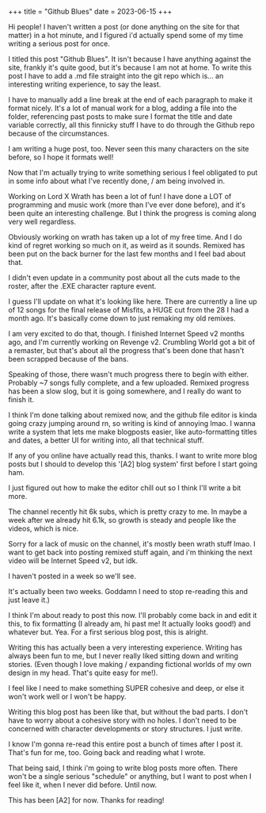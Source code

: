 +++
title = "Github Blues"
date = 2023-06-15
+++

Hi people! I haven't written a post (or done anything on the site for that matter) in a hot minute, and I figured i'd actually spend some of my time writing a serious post for once. 

I titled this post "Github Blues". It isn't because I have anything against the site, frankly it's quite good, but it's because I am not at home. To write this post I have to add a .md file straight into the git repo which is... an interesting writing experience, to say the least. 

I have to manually add a line break at the end of each paragraph to make it format nicely. It's a lot of manual work for a blog, adding a file into the folder, referencing past posts to make sure I format the title and date variable correctly, all this finnicky stuff I have to do through the Github repo because of the circumstances. 

I am writing a huge post, too. Never seen this many characters on the site before, so I hope it formats well! 

Now that I'm actually trying to write something serious I feel obligated to put in some info about what I've recently done, / am being involved in. 

Working on Lord X Wrath has been a lot of fun! I have done a LOT of programming and music work (more than I've ever done before), and it's been quite an interesting challenge. But I think the progress is coming along very well regardless. 

Obviously working on wrath has taken up a lot of my free time. And I do kind of regret working so much on it, as weird as it sounds. Remixed has been put on the back burner for the last few months and I feel bad about that. 

I didn't even update in a community post about all the cuts made to the roster, after the .EXE character rapture event. 

I guess I'll update on what it's looking like here. There are currently a line up of 12 songs for the final release of Misfits, a HUGE cut from the 28 I had a month ago. It's basically come down to just remaking my old remixes. 

I am very excited to do that, though. I finished Internet Speed v2 months ago, and I'm currently working on Revenge v2. Crumbling World got a bit of a remaster, but that's about all the progress that's been done that hasn't been scrapped because of the bans. 

Speaking of those, there wasn't much progress there to begin with either. Probably ~7 songs fully complete, and a few uploaded. Remixed progress has been a  slow slog, but it is going somewhere, and I really do want to finish it. 
 
I think I'm done talking about remixed now, and the github file editor is kinda going crazy jumping around rn, so writing is kind of annoying lmao. I wanna write a system that lets me make blogposts easier, like auto-formatting titles and dates, a better UI for writing into, all that technical stuff. 

If any of you online have actually read this, thanks. I want to write more blog posts but I should to develop this '[A2] blog system' first before I start going ham. 

I just figured out how to make the editor chill out so I think I'll write a bit more. 

The channel recently hit 6k subs, which is pretty crazy to me. In maybe a week after we already hit 6.1k, so growth is steady and people like the videos, which is nice. 

Sorry for a lack of music on the channel, it's mostly been wrath stuff lmao. I want to get back into posting remixed stuff again, and i'm thinking the next video will be Internet Speed v2, but idk. 

I haven't posted in a week so we'll see. 
 
It's actually been two weeks. Goddamn I need to stop re-reading this and just leave it.) 
 
I think I'm about ready to post this now. I'll probably come back in and edit it this, to fix formatting (I already am, hi past me! It actually looks good!) and whatever but. Yea. For a first serious blog post, this is alright. 

Writing this has actually been a very interesting experience. Writing has always been fun to me, but I never really liked sitting down and writing stories. (Even though I love making / expanding fictional worlds of my own design in my head. That's quite easy for me!). 

I feel like I need to make something SUPER cohesive and deep, or else it won't work well or I won't be happy. 

Writing this blog post has been like that, but without the bad parts. I don't have to worry about a cohesive story with no holes. I don't need to be concerned with character developments or story structures. I just write. 

I know I'm gonna re-read this entire post a bunch of times after I post it. That's fun for me, too. Going back and reading what I wrote. 

That being said, I think i'm going to write blog posts more often. There won't be a single serious "schedule" or anything, but I want to post when I feel like it, when I never did before. Until now. 
 
This has been [A2] for now. Thanks for reading!